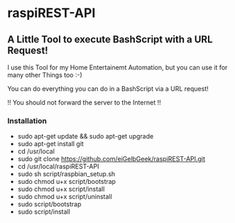 # raspiREST-API

## A Little Tool to execute BashScript with a URL Request!
I use this Tool for my Home Entertainemt Automation, but you can use it for many other Things too :-)

You can do everything you can do in a BashScript via a URL request!

!! You should not forward the server to the Internet !!

### Installation

* sudo apt-get update && sudo apt-get upgrade
* sudo apt-get install git
* cd /usr/local
* sudo git clone https://github.com/eiGelbGeek/raspiREST-API.git
* cd /usr/local/raspiREST-API
* sudo sh script/raspbian_setup.sh
* sudo chmod u+x script/bootstrap
* sudo chmod u+x script/install
* sudo chmod u+x script/uninstall
* sudo script/bootstrap
* sudo script/install
